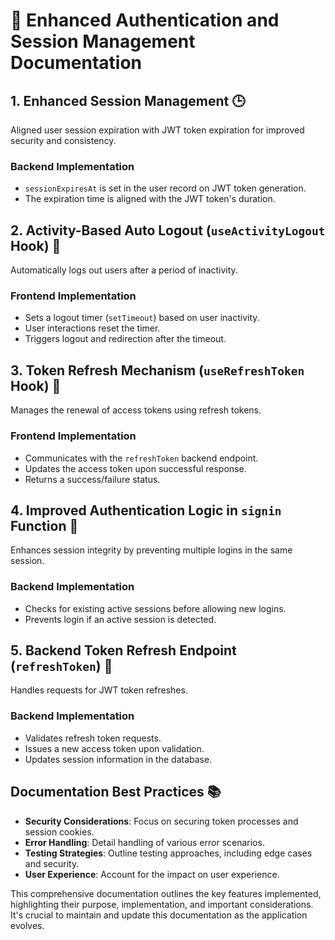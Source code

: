 # 🚀 Enhanced Authentication and Session Management Documentation

## 1. Enhanced Session Management 🕒

Aligned user session expiration with JWT token expiration for improved security and consistency.

### Backend Implementation
- `sessionExpiresAt` is set in the user record on JWT token generation.
- The expiration time is aligned with the JWT token's duration.

## 2. Activity-Based Auto Logout (`useActivityLogout` Hook) 🛌

Automatically logs out users after a period of inactivity.

### Frontend Implementation
- Sets a logout timer (`setTimeout`) based on user inactivity.
- User interactions reset the timer.
- Triggers logout and redirection after the timeout.

## 3. Token Refresh Mechanism (`useRefreshToken` Hook) 🔁

Manages the renewal of access tokens using refresh tokens.

### Frontend Implementation
- Communicates with the `refreshToken` backend endpoint.
- Updates the access token upon successful response.
- Returns a success/failure status.

## 4. Improved Authentication Logic in `signin` Function 🔐

Enhances session integrity by preventing multiple logins in the same session.

### Backend Implementation
- Checks for existing active sessions before allowing new logins.
- Prevents login if an active session is detected.

## 5. Backend Token Refresh Endpoint (`refreshToken`) 🔄

Handles requests for JWT token refreshes.

### Backend Implementation
- Validates refresh token requests.
- Issues a new access token upon validation.
- Updates session information in the database.

## Documentation Best Practices 📚

- **Security Considerations**: Focus on securing token processes and session cookies.
- **Error Handling**: Detail handling of various error scenarios.
- **Testing Strategies**: Outline testing approaches, including edge cases and security.
- **User Experience**: Account for the impact on user experience.

This comprehensive documentation outlines the key features implemented, highlighting their purpose, implementation, and important considerations. It's crucial to maintain and update this documentation as the application evolves.
